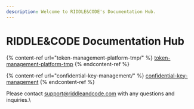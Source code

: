 ```yaml
---
description: Welcome to RIDDLE&CODE's Documentation Hub.
---
```


# RIDDLE\&CODE Documentation Hub

{% content-ref url="token-management-platform-tmp/" %}
[token-management-platform-tmp](token-management-platform-tmp/)
{% endcontent-ref %}

{% content-ref url="confidential-key-management/" %}
[confidential-key-management](confidential-key-management/)
{% endcontent-ref %}



Please contact support@riddleandcode.com with any questions and inquiries.\
